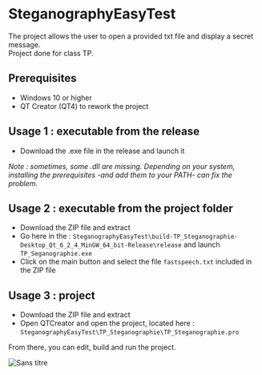 # SteganographyEasyTest

The project allows the user to open a provided txt file and display a secret message.  
Project done for class TP.

## Prerequisites

- Windows 10 or higher
- QT Creator (QT4) to rework the project

## Usage 1 : executable from the release

- Download the .exe file in the release and launch it  

_Note : sometimes, some .dll are missing. Depending on your system, installing the prerequisites -and add them to your PATH- can fix the problem._

## Usage 2 : executable from the project folder

- Download the ZIP file and extract
- Go here in the  : ```SteganographyEasyTest\build-TP_Steganographie-Desktop_Qt_6_2_4_MinGW_64_bit-Release\release``` and launch ```TP_Seganographie.exe```
- Click on the main button and select the file ```fastspeech.txt``` included in the ZIP file

## Usage 3 : project

- Download the ZIP file and extract
- Open QTCreator and open the project, located here : ```SteganographyEasyTest\TP_Steganographie\TP_Steganographie.pro```

From there, you can edit, build and run the project.

![Sans titre](https://user-images.githubusercontent.com/72506988/233651719-715400d2-9d7d-41fe-80cd-83a4f228bdb2.png)
